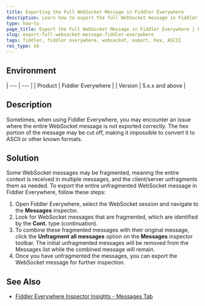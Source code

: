 ```yaml
---
title: Exporting the Full WebSocket Message in Fiddler Everywhere
description: Learn how to export the full WebSocket message in Fiddler Everywhere when it is cutting off the hex, preventing conversion to ASCII.
type: how-to
page_title: Export the Full WebSocket Message in Fiddler Everywhere | Fiddler Everywhere
slug: export-full-websocket-message-fiddler-everywhere
tags: fiddler, fiddler everywhere, websocket, export, hex, ASCII
res_type: kb
---
```


## Environment

| --- | --- |
| Product | Fiddler Everywhere |
| Version | 5.x.x and above |

## Description

Sometimes, when using Fiddler Everywhere, you may encounter an issue where the entire WebSocket message is not exported correctly. The hex portion of the message may be cut off, making it impossible to convert it to ASCII or other known formats.

## Solution

Some WebSocket messages may be fragmented, meaning the entire context is received in multiple messages, and the client/server unfragments them as needed. To export the entire unfragmented WebSocket message in Fiddler Everywhere, follow these steps:

1. Open Fiddler Everywhere, select the WebSocket session and navigate to the **Messages** inspector.
2. Look for WebSocket messages that are fragmented, which are identified by the **Cont.** type (continuation).
3. To combine these fragmented messages with their original message, click the **Unfragment all messages** option on the **Messages** inspector toolbar. The initial unfragmented messages will be removed from the Messages list while the combined message will remain.
4. Once you have unfragmented the messages, you can export the WebSocket message for further inspection.


## See Also
- [Fiddler Everywhere Inspector Insights - Messages Tab](https://docs.telerik.com/fiddler-everywhere/inspect-traffic/inspector-insights#messages-tab)
